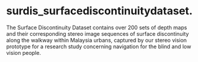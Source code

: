 # surdis_surfacediscontinuitydataset.
The Surface Discontinuity Dataset contains over 200 sets of depth maps and their corresponding stereo image sequences of surface discontinuity along the walkway within Malaysia urbans, captured by our stereo vision prototype for a research study concerning navigation for the blind and low vision people.
